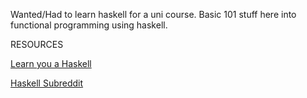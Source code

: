 Wanted/Had to learn haskell for a uni course. Basic 101 stuff here into functional programming using haskell.

RESOURCES

[Learn you a Haskell](http://learnyouahaskell.com/chapters)

[Haskell Subreddit](https://www.reddit.com/r/haskell/)
